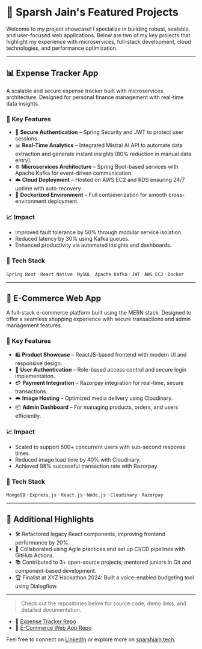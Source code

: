 # 💼 Sparsh Jain's Featured Projects

Welcome to my project showcase! I specialize in building robust, scalable, and user-focused web applications. Below are two of my key projects that highlight my experience with microservices, full-stack development, cloud technologies, and performance optimization.

---

## 📊 Expense Tracker App

A scalable and secure expense tracker built with microservices architecture. Designed for personal finance management with real-time data insights.

### 🚀 Key Features
- 🔐 **Secure Authentication** – Spring Security and JWT to protect user sessions.
- 📊 **Real-Time Analytics** – Integrated Mistral AI API to automate data extraction and generate instant insights (80% reduction in manual data entry).
- ⚙️ **Microservices Architecture** – Spring Boot-based services with Apache Kafka for event-driven communication.
- ☁️ **Cloud Deployment** – Hosted on AWS EC2 and RDS ensuring 24/7 uptime with auto-recovery.
- 🐳 **Dockerized Environment** – Full containerization for smooth cross-environment deployment.

### 📈 Impact
- Improved fault tolerance by 50% through modular service isolation.
- Reduced latency by 30% using Kafka queues.
- Enhanced productivity via automated insights and dashboards.

### 🧰 Tech Stack
`Spring Boot` · `React Native` · `MySQL` · `Apache Kafka` · `JWT` · `AWS EC2` · `Docker`

---

## 🛒 E-Commerce Web App

A full-stack e-commerce platform built using the MERN stack. Designed to offer a seamless shopping experience with secure transactions and admin management features.

### 🚀 Key Features
- 🛍️ **Product Showcase** – ReactJS-based frontend with modern UI and responsive design.
- 🔐 **User Authentication** – Role-based access control and secure login implementation.
- 💳 **Payment Integration** – Razorpay integration for real-time, secure transactions.
- ☁️ **Image Hosting** – Optimized media delivery using Cloudinary.
- 📦 **Admin Dashboard** – For managing products, orders, and users efficiently.

### 📈 Impact
- Scaled to support 500+ concurrent users with sub-second response times.
- Reduced image load time by 40% with Cloudinary.
- Achieved 98% successful transaction rate with Razorpay.

### 🧰 Tech Stack
`MongoDB` · `Express.js` · `React.js` · `Node.js` · `Cloudinary` · `Razorpay`

---

## 🧠 Additional Highlights

- 🛠️ Refactored legacy React components, improving frontend performance by 20%.
- 🤝 Collaborated using Agile practices and set up CI/CD pipelines with GitHub Actions.
- 📚 Contributed to 3+ open-source projects; mentored juniors in Git and component-based development.
- 🏆 Finalist at XYZ Hackathon 2024: Built a voice-enabled budgeting tool using Dialogflow.

---

> Check out the repositories below for source code, demo links, and detailed documentation.

- 🔗 [Expense Tracker Repo](https://github.com/sparshj94/expense-tracker)
- 🔗 [E-Commerce Web App Repo](https://github.com/sparshj94/ecommerce-webapp)

Feel free to connect on [LinkedIn](https://www.linkedin.com/in/sparshjain93/) or explore more on [sparshjain.tech](https://www.sparshjain.tech).
